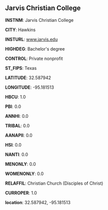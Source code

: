 
Jarvis Christian College
---
**INSTNM**: Jarvis Christian College

**CITY**: Hawkins

**INSTURL**: www.jarvis.edu

**HIGHDEG**: Bachelor's degree

**CONTROL**: Private nonprofit

**ST_FIPS**: Texas

**LATITUDE**: 32.587942

**LONGITUDE**: -95.181513

**HBCU**: 1.0

**PBI**: 0.0

**ANNHI**: 0.0

**TRIBAL**: 0.0

**AANAPII**: 0.0

**HSI**: 0.0

**NANTI**: 0.0

**MENONLY**: 0.0

**WOMENONLY**: 0.0

**RELAFFIL**: Christian Church (Disciples of Christ)

**CURROPER**: 1.0

**location**: 32.587942, -95.181513